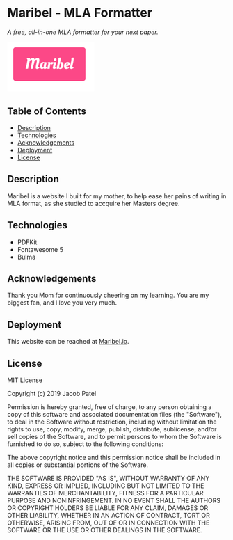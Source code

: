 # Maribel - MLA Formatter

*A free, all-in-one MLA formatter for your next paper.*

<img src="images/GithubLogo.png" alt="drawing" width="200"/>

## Table of Contents
- [Description](#description)
- [Technologies](#technologies)
- [Acknowledgements](#acknowledgements)
- [Deployment](#deployment)
- [License](#license)

## Description

Maribel is a website I built for my mother, to help ease her pains of writing in MLA format, as she studied to accquire her Masters degree.

## Technologies

* PDFKit
* Fontawesome 5
* Bulma

## Acknowledgements

Thank you Mom for continuously cheering on my learning. You are my biggest fan, and I love you very much.


## Deployment

This website can be reached at [Maribel.io](maribel.io).

## License

MIT License

Copyright (c) 2019 Jacob Patel

Permission is hereby granted, free of charge, to any person obtaining a copy of this software and associated documentation files (the "Software"), to deal in the Software without restriction, including without limitation the rights to use, copy, modify, merge, publish, distribute, sublicense, and/or sell copies of the Software, and to permit persons to whom the Software is furnished to do so, subject to the following conditions:

The above copyright notice and this permission notice shall be included in all copies or substantial portions of the Software.

THE SOFTWARE IS PROVIDED "AS IS", WITHOUT WARRANTY OF ANY KIND, EXPRESS OR IMPLIED, INCLUDING BUT NOT LIMITED TO THE WARRANTIES OF MERCHANTABILITY, FITNESS FOR A PARTICULAR PURPOSE AND NONINFRINGEMENT. IN NO EVENT SHALL THE AUTHORS OR COPYRIGHT HOLDERS BE LIABLE FOR ANY CLAIM, DAMAGES OR OTHER LIABILITY, WHETHER IN AN ACTION OF CONTRACT, TORT OR OTHERWISE, ARISING FROM, OUT OF OR IN CONNECTION WITH THE SOFTWARE OR THE USE OR OTHER DEALINGS IN THE SOFTWARE.
